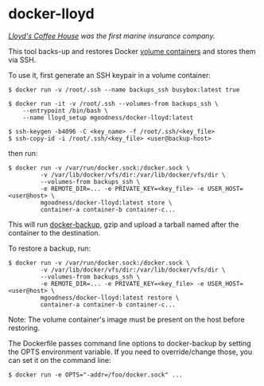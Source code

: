 # docker-lloyd
*[Lloyd's Coffee House](http://en.wikipedia.org/wiki/Lloyd%27s_Coffee_House)
was the first marine insurance company.*

This tool backs-up and restores Docker [volume containers](http://docs.docker.io/en/latest/use/working_with_volumes/#creating-and-mounting-a-data-volume-container)
and stores them via SSH.

To use it, first generate an SSH keypair in a volume container:

	$ docker run -v /root/.ssh --name backups_ssh busybox:latest true

	$ docker run -it -v /root/.ssh --volumes-from backups_ssh \
		--entrypoint /bin/bash \
		--name lloyd_setup mgoodness/docker-lloyd:latest

	$ ssh-keygen -b4096 -C <key_name> -f /root/.ssh/<key_file>
	$ ssh-copy-id -i /root/.ssh/<key_file> <user@backup-host>

then run:

    $ docker run -v /var/run/docker.sock:/docker.sock \
             -v /var/lib/docker/vfs/dir:/var/lib/docker/vfs/dir \
             --volumes-from backups_ssh \
             -e REMOTE_DIR=... -e PRIVATE_KEY=<key_file> -e USER_HOST=<user@host> \
             mgoodness/docker-lloyd:latest store \
             container-a container-b container-c...

This will run [docker-backup](https://github.com/discordianfish/docker-backup),
gzip and upload a tarball named after the container to the destination.


To restore a backup, run:

    $ docker run -v /var/run/docker.sock:/docker.sock \
             -v /var/lib/docker/vfs/dir:/var/lib/docker/vfs/dir \
             --volumes-from backups_ssh \
             -e REMOTE_DIR=... -e PRIVATE_KEY=<key_file> -e USER_HOST=<user@host> \
             mgoodness/docker-lloyd:latest restore \
             container-a container-b container-c...

Note: The volume container's image must be present on the host before restoring.


The Dockerfile passes command line options to docker-backup by setting the OPTS
environment variable. If you need to override/change those, you can set it on
the command line:

    $ docker run -e OPTS="-addr=/foo/docker.sock" ...
